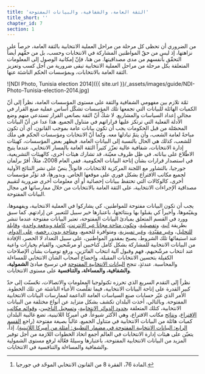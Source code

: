 ```yaml
---
title: 'الثقة العامة، والشفافية، والبيانات المفتوحة'
title_short: ''
chapter_id: 7
section: 1
---
```


من الضروري أن تحظى كل مرحلة من مراحل العملية الانتخابية بالثقة العامة، حرصاً على نزاهتها، إذ ليس من حقّ المواطنين المشاركة في الانتخابات وحسب، بل من حقّهم أيضاً التحقّق بأنفسهم من مدى مصداقيتها. من هنا، فإنّ إمكانية الوصول إلى المعلومات المتعلقة بكل مرحلة من مراحل العملية الانتخابية تبقى ضرورية من أجل كسب وتعزيز الثقة العامة بالانتخابات، وبمؤسسات الحكم الناشئة عنها.

![NDI Photo, Tunisia election 2014]({{ site.url }}/\_assets/images/guide/NDI-Photo-Tunisia-election-2014.jpg)

ثمّة تلازم بين مفهومي الشفافية والثقة على مستوى المؤسسات العامة، نظراً إلى أنّ الكميات الهائلة للبيانات التي تجمعها تلك المؤسسات تشكّل أساس عملية صنع القرار في مجالي إعداد السياسات والمشاريع. لا شكّ أنّ الثقة بصانعي القرار تستدعي منهم وضع الأدلة الفعلية التي ترتكز عليها قراراتهم في متناول الجميع. هذا عدا عن أنّ البيانات المحصّلة من قبل الحكومات يجب أن تكون بيانات عامة بموجب القانون، أي أن تكون مباحةً لعامة الشعب، وأن يتمّ تبادلها معه. وكما أنّ الانتخابات ومؤسسات الحكم هي ملك للشعب، كذلك هي الحال بالنسبة إلى البيانات العامة. فيظهر بعض المؤسسات، كهيئات إدارة الانتخابات، شفافية عالية تعزّز كثيراً الثقة العامة بالمسار الانتخابي، عندما يتيح الاطّلاع على بياناته. في ظل ظروف معيّنة، قد تشارك هيئات أخرى، كالهيئات التشريعية، في استصدار قرارات بشأن إتاحة البيانات الحكومية. ففي العام 2008، مثلاً، أقرّ برلمان جورجيا، بالتشاور مع اللجنة المركزية للانتخابات، قانوناً[^1] ينصّ على نشر النتائج الأولية لجميع مكاتب الاقتراع بشكل فوري على موقعها الخاص. وبدورها، قد تؤثّر مؤسسات أخرى، كالوكالات التي تحتفظ ببيانات إحصائية أو أي معلومات أخرى ضرورية لتقييم مصداقية الإجراءات الانتخابية، على الثقة العامة بالانتخابات من خلال ممارساتها في مجال البيانات المفتوحة.

يجب أن تكون البيانات مفتوحة للمواطنين، كي يشاركوا في العملية الانتخابية، ويفهموها، ويقيّموها، وأخيراً كي يقبلوا بها وبنتائجها، باعتبارها خير سبيل للتعبير عن إرادتهم. كما سبق وورد في القسم المتعلق بمبادئ البيانات المفتوحة، تعتبر البيانات مفتوحة عندما تنشر بطريقة [آنية](/ar/guide/principles/timely/)، و[تفصيلية](/ar/guide/principles/granular/)، و[تكون متاحة مجاناً عبر الإنترنت](/ar/guide/principles/available-for-free/)، [كاملة وبدفعة واحدة](/ar/guide/principles/complete-and-in-bulk/)، و[قابلة للتحليل](/ar/guide/principles/analyzable/)، و[غير مقيّدة](/ar/guide/principles/non-proprietary/)، و[غير تمييزية](/ar/guide/principles/non-discriminatory/)، ومتوافرة للجميع، و[متاحة بدون رخصة](/ar/guide/principles/license-free/)، [على الدوام](/ar/guide/principles/permanently-available/). عند استيفائها تلك الشروط، يصبح بمقدور المواطنين، على سبيل التعداد لا الحصر، الإفادة من البيانات الانتخابية للمشاركة بشكل كامل كناخبين أو مرشّحين، والقيام بخيارات واعية عند انتخاب مرشّحيهم، فهم وقبول آلية انتخاب الفائزين، ورفع توصيات بشأن الإصلاحات الكفيلة بتحسين الانتخابات المقبلة، وإخضاع أصحاب الشأن الانتخابي للمساءلة والمحاسبة. عندئذٍ، تنجح [البيانات الانتخابية المفتوحة](/ar/guide/electoral-integrity/) في ترسيخ مبادئ **الشمولية، والشفافية، والمساءلة، والتنافسية** على مستوى الانتخابات.

نظراً إلى التقدم السريع الذي تحرزه تكنولوجيا المعلومات والاتصالات، تحّسنّت إلى حدّ كبير القدرة على إتاحة البيانات الانتخابية، فيما تقلّصت الأعباء الناشئة عن تلك الخطوة. الأمر الذي غيّر حسابات صنع السياسات العامة الداعمة لممارسات البيانات الانتخابية المفتوحة. وبالتالي، أخذت البلدان تكشف بشكل متزايد عن أنواع مختلفة من البيانات الانتخابية، كتلك المتعلقة [بحدود الدوائر الانتخابية](/ar/guide/key-categories/electoral-boundaries/)، و[تسجيل الناخبين](/ar/guide/key-categories/voter-registration/)، و[قوائم مكاتب الاقتراع](/ar/guide/key-categories/polling-stations/)، و[نتائج](/ar/guide/key-categories/election-results/) مكاتب الاقتراع، وهي الأكثر شيوعاً. في أميركا اللاتينية، تضع غالبية البلدان كميات هائلة من البيانات الانتخابية في متناول الجميع، غالباً بصيغة مفتوحة (راجع [القسم الرابع: البيانات الانتخابية المفتوحة في مضمار التطبيق: أمثلة من أميركا اللاتينية](/ar/guide/country-examples/)). إذاً، يتعيّن على هيئات إدارة الانتخابات في العالم أجمع اتخاذ الخطوات اللازمة من أجل توفير المزيد من البيانات الانتخابية المفتوحة، باعتبارها وسيلةً فعّالة لرفع مستوى الشمولية والشفافية والمساءلة والتنافسية في الانتخابات.

[^1]: المادة 76، الفقرة 8 من القانون الانتخابي الموحّد في جورجيا.
